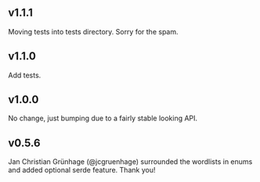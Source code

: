 ## v1.1.1

Moving tests into tests directory. Sorry for the spam.

## v1.1.0

Add tests.

## v1.0.0

No change, just bumping due to a fairly stable looking API.

## v0.5.6

Jan Christian Grünhage (@jcgruenhage) surrounded the wordlists in enums and added optional serde feature. Thank you!
